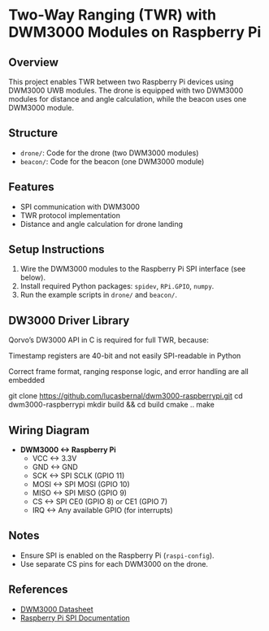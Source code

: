 # Two-Way Ranging (TWR) with DWM3000 Modules on Raspberry Pi

## Overview
This project enables TWR between two Raspberry Pi devices using DWM3000 UWB modules. The drone is equipped with two DWM3000 modules for distance and angle calculation, while the beacon uses one DWM3000 module.

## Structure
- `drone/`: Code for the drone (two DWM3000 modules)
- `beacon/`: Code for the beacon (one DWM3000 module)

## Features
- SPI communication with DWM3000
- TWR protocol implementation
- Distance and angle calculation for drone landing

## Setup Instructions
1. Wire the DWM3000 modules to the Raspberry Pi SPI interface (see below).
2. Install required Python packages: `spidev`, `RPi.GPIO`, `numpy`.
3. Run the example scripts in `drone/` and `beacon/`.

## DW3000 Driver Library
Qorvo’s DW3000 API in C is required for full TWR, because:

Timestamp registers are 40-bit and not easily SPI-readable in Python

Correct frame format, ranging response logic, and error handling are all embedded

git clone https://github.com/lucasbernal/dwm3000-raspberrypi.git
cd dwm3000-raspberrypi
mkdir build && cd build
cmake ..
make

## Wiring Diagram
- **DWM3000 <-> Raspberry Pi**
  - VCC  <-> 3.3V
  - GND  <-> GND
  - SCK  <-> SPI SCLK (GPIO 11)
  - MOSI <-> SPI MOSI (GPIO 10)
  - MISO <-> SPI MISO (GPIO 9)
  - CS   <-> SPI CE0 (GPIO 8) or CE1 (GPIO 7)
  - IRQ  <-> Any available GPIO (for interrupts)

## Notes
- Ensure SPI is enabled on the Raspberry Pi (`raspi-config`).
- Use separate CS pins for each DWM3000 on the drone.

## References
- [DWM3000 Datasheet](https://www.qorvo.com/products/p/DWM3000)
- [Raspberry Pi SPI Documentation](https://www.raspberrypi.com/documentation/computers/raspberry-pi.html#spi)
